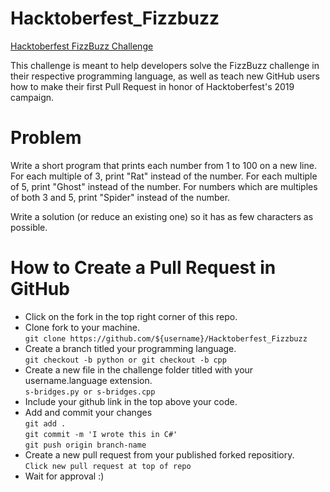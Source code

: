 # Hacktoberfest_Fizzbuzz
[Hacktoberfest FizzBuzz Challenge](https://hacktoberfest.digitalocean.com/)

This challenge is meant to help developers solve the FizzBuzz challenge in their respective programming language, as well as teach new GitHub users how to make their first Pull Request in honor of Hacktoberfest's 2019 campaign.

# Problem
Write a short program that prints each number from 1 to 100 on a new line.
For each multiple of 3, print "Rat" instead of the number.
For each multiple of 5, print "Ghost" instead of the number.
For numbers which are multiples of both 3 and 5, print "Spider" instead of the number.

Write a solution (or reduce an existing one) so it has as few characters as possible.

# How to Create a Pull Request in GitHub
- Click on the fork in the top right corner of this repo.
- Clone fork to your machine. <br>
`git clone https://github.com/${username}/Hacktoberfest_Fizzbuzz`
- Create a branch titled your programming language.<br>
`git checkout -b python or git checkout -b cpp`
- Create a new file in the challenge folder titled with your username.language extension. <br>
`s-bridges.py or s-bridges.cpp`
- Include your github link in the top above your code.
- Add and commit your changes <br>
`git add .`<br>
`git commit -m 'I wrote this in C#'` <br>
`git push origin branch-name`<br>
- Create a new pull request from your published forked repositiory.<br>
`Click new pull request at top of repo`
- Wait for approval :)
